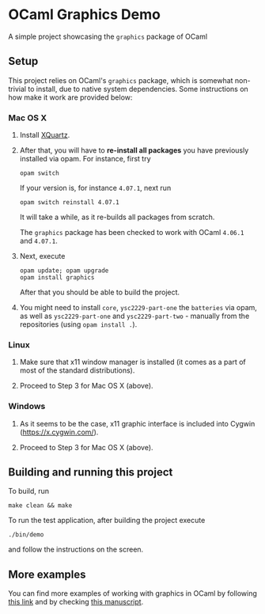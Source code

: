# OCaml Graphics Demo

A simple project showcasing the `graphics` package of OCaml

## Setup

This project relies on OCaml's `graphics` package, which is somewhat
non-trivial to install, due to native system dependencies. Some
instructions on how make it work are provided below:

### Mac OS X

1. Install [XQuartz](https://www.xquartz.org/). 

2. After that, you will have to **re-install all packages** you have previously 
   installed via opam. For instance, first try

   ```
   opam switch
   ```

   If your version is, for instance `4.07.1`, next run

   ```
   opam switch reinstall 4.07.1
   ```

   It will take a while, as it re-builds all packages from scratch.
   
   The `graphics` package has been checked to work with OCaml `4.06.1` and `4.07.1`.

3. Next, execute

   ```
   opam update; opam upgrade 
   opam install graphics
   ```

   After that you should be able to build the project.

4. You might need to install `core`, `ysc2229-part-one` the `batteries` via opam, as well as `ysc2229-part-one` and
   `ysc2229-part-two` - manually from the repositories (using
   `opam install .`).
 

### Linux

1. Make sure that x11 window manager is installed (it comes as a part
   of most of the standard distributions).

2. Proceed to Step 3 for Mac OS X (above).


### Windows

1. As it seems to be the case, x11 graphic interface is included into
   Cygwin (https://x.cygwin.com/).

2. Proceed to Step 3 for Mac OS X (above).


## Building and running this project

To build, run

```
make clean && make
```

To run the test application, after building the project execute

```
./bin/demo
```

and follow the instructions on the screen.

## More examples

You can find more examples of working with graphics in OCaml by
following
[this link](https://caml.inria.fr/pub/docs/oreilly-book/html/book-ora048.html) and by checking [this manuscript](https://caml.inria.fr/pub/docs/oreilly-book/pdf/chap5.pdf).





